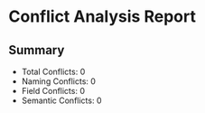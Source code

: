 # Conflict Analysis Report

## Summary

- Total Conflicts: 0
- Naming Conflicts: 0
- Field Conflicts: 0
- Semantic Conflicts: 0

